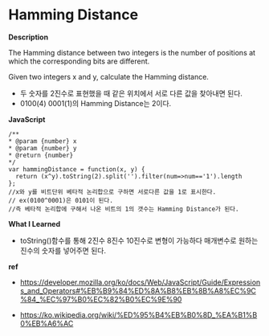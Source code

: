 # Hamming Distance

**Description**

The Hamming distance between two integers is the number of positions at which the corresponding bits are different.

Given two integers x and y, calculate the Hamming distance.

- 두 숫자를 2진수로 표현했을 때 같은 위치에서 서로 다른 값을 찾아내면 된다.
- 0100(4) 0001(1)의 Hamming Distance는 2이다.

**JavaScript**

    /**
    * @param {number} x
    * @param {number} y
    * @return {number}
    */
    var hammingDistance = function(x, y) {
      return (x^y).toString(2).split('').filter(num=>num=='1').length
    };
    //x와 y를 비트단위 베타적 논리합으로 구하면 서로다른 값을 1로 표시한다.
    // ex(0100^0001)은 0101이 된다.
    //즉 베타적 논리합에 구해서 나온 비트의 1의 갯수는 Hamming Distance가 된다.

**What I Learned**
- toString()함수를 통해 2진수 8진수 10진수로 변형이 가능하다 매개변수로 원하는 진수의 숫자를 넣어주면 된다.


**ref**
- https://developer.mozilla.org/ko/docs/Web/JavaScript/Guide/Expressions_and_Operators#%EB%B9%84%ED%8A%B8%EB%8B%A8%EC%9C%84_%EC%97%B0%EC%82%B0%EC%9E%90

- https://ko.wikipedia.org/wiki/%ED%95%B4%EB%B0%8D_%EA%B1%B0%EB%A6%AC

